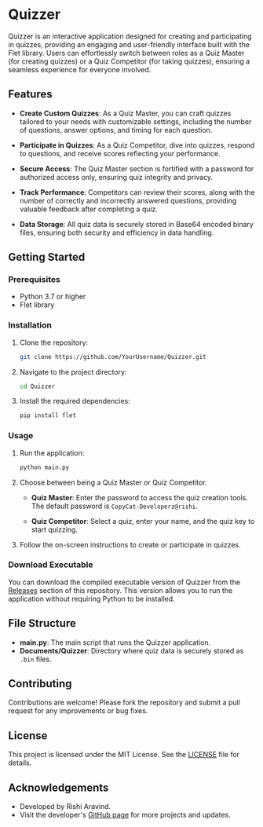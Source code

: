 # Quizzer

Quizzer is an interactive application designed for creating and participating in quizzes, providing an engaging and user-friendly interface built with the Flet library. Users can effortlessly switch between roles as a Quiz Master (for creating quizzes) or a Quiz Competitor (for taking quizzes), ensuring a seamless experience for everyone involved.

## Features

- **Create Custom Quizzes**: As a Quiz Master, you can craft quizzes tailored to your needs with customizable settings, including the number of questions, answer options, and timing for each question.
  
- **Participate in Quizzes**: As a Quiz Competitor, dive into quizzes, respond to questions, and receive scores reflecting your performance.
  
- **Secure Access**: The Quiz Master section is fortified with a password for authorized access only, ensuring quiz integrity and privacy.
  
- **Track Performance**: Competitors can review their scores, along with the number of correctly and incorrectly answered questions, providing valuable feedback after completing a quiz.
  
- **Data Storage**: All quiz data is securely stored in Base64 encoded binary files, ensuring both security and efficiency in data handling.

## Getting Started

### Prerequisites

- Python 3.7 or higher
- Flet library

### Installation

1. Clone the repository:

    ```bash
    git clone https://github.com/YourUsername/Quizzer.git
    ```

2. Navigate to the project directory:

    ```bash
    cd Quizzer
    ```

3. Install the required dependencies:

    ```bash
    pip install flet
    ```

### Usage

1. Run the application:

    ```bash
    python main.py
    ```

2. Choose between being a Quiz Master or Quiz Competitor.

   - **Quiz Master**: Enter the password to access the quiz creation tools. The default password is `CopyCat-Developerz@rishi`.
   
   - **Quiz Competitor**: Select a quiz, enter your name, and the quiz key to start quizzing.

3. Follow the on-screen instructions to create or participate in quizzes.

### Download Executable

You can download the compiled executable version of Quizzer from the [Releases](https://github.com/RishiAravind2004/Quizzer/releases) section of this repository. This version allows you to run the application without requiring Python to be installed.

## File Structure

- **main.py**: The main script that runs the Quizzer application.
- **Documents/Quizzer**: Directory where quiz data is securely stored as `.bin` files.

## Contributing

Contributions are welcome! Please fork the repository and submit a pull request for any improvements or bug fixes.

## License

This project is licensed under the MIT License. See the [LICENSE](LICENSE) file for details.

## Acknowledgements

- Developed by Rishi Aravind.
- Visit the developer's [GitHub page](https://github.com/RishiAravind2004) for more projects and updates.
